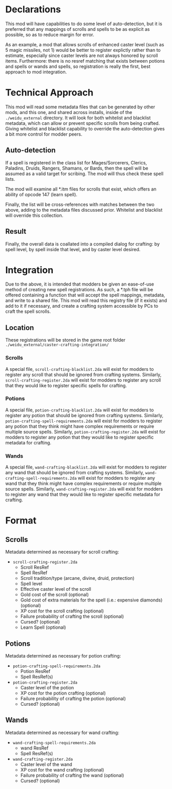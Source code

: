 # Declarations
This mod will have capabilities to do some level of auto-detection, but it is preferred that any
mappings of scrolls and spells to be as explicit as possible, so as to reduce margin for error.

As an example, a mod that allows scrolls of enhanced caster level (such as 5 magic missiles, not 1)
would be better to register explictly rather than to estimate, especially since caster levels are
not always honored by scroll items. Furthermore: there is no resref matching that exists between potions
and spells or wands and spells, so registration is really the first, best approach to mod integration.


# Technical Approach
This mod will read some metadata files that can be generated by other mods, and this one, and shared
across installs, inside of the `./weidu_external` directory. It will look for both whitelist and
blacklist metadata, which can allow or prevent specific scrolls from being crafted. Giving whitelist and
blacklist capability to override the auto-detection gives a bit more control for modder peers.


## Auto-detection
If a spell is registered in the class list for Mages/Sorcerers, Clerics, Paladins, Druids, Rangers,
Shamans, or Bards, then the spell will be assumed as a valid target for scribing. The mod will thus
check these spell lists.

The mod will examine all \*.itm files for scrolls that exist, which offers an ability of opcode 147
(learn spell).

Finally, the list will be cross-references with matches between the two above, adding to the metadata
files discussed prior. Whitelist and blacklist will override this collection.

## Result
Finally, the overall data is coallated into a compiled dialog for crafting: by spell level, by spell
inside that level, and by caster level desired.


# Integration
Due to the above, it is intended that modders be given an ease-of-use method of creating
new spell registrations. As such, a *.tph file will be offered containing a function that will
accept the spell mappings, metadata, and write to a shared file. This mod will read this registry file
(if it exists) and add to it if necessary, and create a crafting system accessible by PCs to craft the
spell scrolls.


## Location
These registrations will be stored in the game root folder
`./weidu_external/caster-crafting-integration/`

### Scrolls
A special file, `scroll-crafting-blacklist.2da` will exist for modders to register any scroll that
should be ignored from crafting systems.
Similarly, `scroll-crafting-register.2da` will exist for modders to register any scroll that they
would like to register specific spells for crafting.


### Potions
A special file, `potion-crafting-blacklist.2da` will exist for modders to register any potion that
should be ignored from crafting systems.
Similarly, `potion-crafting-spell-requirements.2da` will exist for modders to register any potion that
they think might have complex requirements or require multiple source spells.
Similarly, `potion-crafting-register.2da` will exist for modders to register any potion that they
would like to register specific metadata for crafting.


### Wands
A special file, `wand-crafting-blacklist.2da` will exist for modders to register any wand that
should be ignored from crafting systems.
Similarly, `wand-crafting-spell-requirements.2da` will exist for modders to register any wand that
they think might have complex requirements or require multiple source spells.
Similarly, `wand-crafting-register.2da` will exist for modders to register any wand that they
would like to register specific metadata for crafting.


# Format
## Scrolls
Metadata determined as necessary for scroll crafting:
- `scroll-crafting-register.2da`
    - Scroll ResRef
    - Spell ResRef
    - Scroll tradition/type (arcane, divine, druid, protection)
    - Spell level
    - Effective caster level of the scroll
    - Gold cost of the scroll (optional)
    - Gold cost of extra materials for the spell (i.e.: expensive diamonds) (optional)
    - XP cost for the scroll crafting (optional)
    - Failure probability of crafting the scroll (optional)
    - Cursed? (optional)
    - Learn Spell (optional)

## Potions
Metadata determined as necessary for potion crafting:
- `potion-crafting-spell-requirements.2da`
    - Potion ResRef
    - Spell ResRef(s)
- `potion-crafting-register.2da`
    - Caster level of the potion
    - XP cost for the potion crafting (optional)
    - Failure probability of crafting the potion (optional)
    - Cursed? (optional)

## Wands
Metadata determined as necessary for wand crafting:
- `wand-crafting-spell-requirements.2da`
    - wand ResRef
    - Spell ResRef(s)
- `wand-crafting-register.2da`
    - Caster level of the wand
    - XP cost for the wand crafting (optional)
    - Failure probability of crafting the wand (optional)
    - Cursed? (optional)
